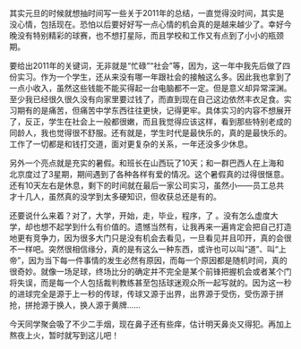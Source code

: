 <p>其实元旦的时候就想抽时间写一些关于2011年的总结，一直觉得没时间，其实是没心情，包括现在。恐怕以后要好好写一点心情的机会真的是越来越少了。幸好今晚没有特别精彩的球赛，也不想打星际，而且学校和工作又有点到了小小的瓶颈期。</p><p>要给出2011年的关键词，无非就是“忙碌”“社会”等，因为，这一年中我先后做了四份实习。作为一个学生，还从来没有哪一年跟社会的接触这么多。因此我也拿到了一点小收入，虽然这些钱能不能买得起一台电脑都不一定。但是意义却异常深渊。至少我已经很久很久没有向家里要过钱了，而直到现在自己这边依然丰衣足食。实习期有的是痛苦，但痛苦中学东西往往更快，记得更牢。具体实习的内容不想展开了，反正，学生在社会上一般都很嫩，而且我觉得应该这样，看到那些特别老成的同龄人，我也觉得很不舒服。还有就是，学生时代是最快乐的，真的是最快乐的。工作了一切都是和钱打交道，面对更复杂的关系，一年还没多少休息。</p><p>另外一个亮点就是充实的暑假。和班长在山西玩了10天；和一群巴西人在上海和北京度过了3星期，期间遇到了各种各样有爱的情况。这个暑假真的过得很惬意。还有10天左右是休息，剩下的时间就在最后一家公司实习，虽然小——员工总共才十几人，虽然真的没学到太多硬知识，但收获总还是有的。</p><p>还要说什么来着？对了，大学，开始，走，毕业，程序，了 。没有怎么虚度大学，却也想不起学到什么有价值的。遗憾当然有，让我再来一遍肯定会把自己打造地更有竞争力，因为很多大门只是没有机会去看见，一旦看见并且叩开，真的会很不一样吧。突然很相信缘分，真的是有这么一种东西，或许也可以叫“道”、叫“上帝”，因为当下每一件事情的发生必然有原因，而每一个原因都是随机时间，真的很奇妙。就像一场足球，终场比分的确定并不完全是某个前锋把握机会或者某个门将失误，而是每一个人包括裁判教练甚至包括球迷观众所一起写就的。因为这一秒的进球完全是源于上一秒的传球，传球又源于出界，出界源于受伤，受伤源于拼抢，拼抢源于换人，换人源于黄牌……</p><p>今天同学聚会吸了不少二手烟，现在鼻子还有些痒，估计明天鼻炎又得犯。再加上熬夜上火，暂时就写到这儿吧！</p>